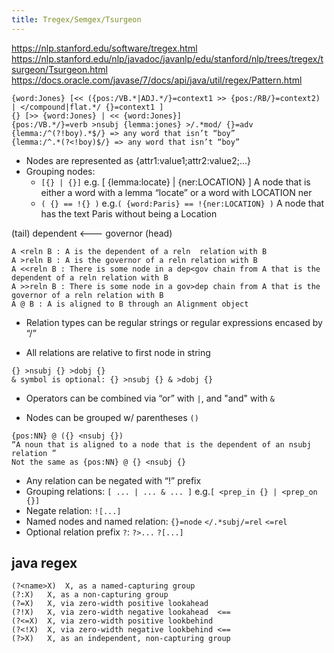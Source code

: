 ```yaml
---
title: Tregex/Semgex/Tsurgeon
---
```


https://nlp.stanford.edu/software/tregex.html
https://nlp.stanford.edu/nlp/javadoc/javanlp/edu/stanford/nlp/trees/tregex/tsurgeon/Tsurgeon.html
https://docs.oracle.com/javase/7/docs/api/java/util/regex/Pattern.html

```
{word:Jones} [<< ({pos:/VB.*|ADJ.*/}=context1 >> {pos:/RB/}=context2) | </compound|flat.*/ {}=context1 ]
{} [>> {word:Jones} | << {word:Jones}]
{pos:/VB.*/}=verb >nsubj {lemma:jones} >/.*mod/ {}=adv
{lemma:/^(?!boy).*$/} => any word that isn’t “boy”
{lemma:/^.*(?<!boy)$/} => any word that isn’t “boy”

```

- Nodes are represented as {attr1:value1;attr2:value2;…}
- Grouping nodes: 
	- `[{} | {}]` e.g. [ {lemma:locate} | {ner:LOCATION} ] A node that is either a word with a lemma “locate” or a word with LOCATION ner
	- `( {} == !{} )` e.g.`( {word:Paris} == !{ner:LOCATION} )` A node that has the text Paris without being a Location


(tail) dependent <--- governor (head)
```
A <reln B : A is the dependent of a reln  relation with B
A >reln B : A is the governor of a reln relation with B
A <<reln B : There is some node in a dep<gov chain from A that is the dependent of a reln relation with B
A >>reln B : There is some node in a gov>dep chain from A that is the governor of a reln relation with B
A @ B : A is aligned to B through an Alignment object
```

 - Relation types can be regular strings or regular expressions encased by “/”

 - All relations are relative to first node in string
```
{} >nsubj {} >dobj {}
& symbol is optional: {} >nsubj {} & >dobj {}
```

 - Operators can be combined via “or” with `|`, and "and" with `&`

 - Nodes can be grouped w/ parentheses `()`
```
{pos:NN} @ ({} <nsubj {})
“A noun that is aligned to a node that is the dependent of an nsubj relation ”
Not the same as {pos:NN} @ {} <nsubj {}
```
 - Any relation can be negated with “!” prefix
 - Grouping relations: `[ ... | ... & ... ]` e.g.`[ <prep_in {} | <prep_on {}]`
 - Negate relation: `![...]`
 - Named nodes and named relation: `{}=node` `</.*subj/=rel` `<=rel`
- Optional relation prefix `?`: `?>...` `?[...]`


## java regex
```
(?<name>X)	X, as a named-capturing group
(?:X)	X, as a non-capturing group
(?=X)	X, via zero-width positive lookahead
(?!X)	X, via zero-width negative lookahead  <==
(?<=X)	X, via zero-width positive lookbehind
(?<!X)	X, via zero-width negative lookbehind <==
(?>X)	X, as an independent, non-capturing group
```
